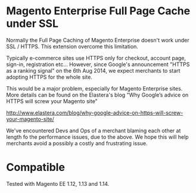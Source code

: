 Magento Enterprise Full Page Cache under SSL
============================================
Normally the Full Page Caching of Magento Enterprise doesn't work under SSL / HTTPS.
This extension overcome this limitation.

Typically e-commerce sites use HTTPS only for checkout, account page, sign-in, registration etc...
However, since Google's announcement "HTTPS as a ranking signal" on the 6th Aug 2014, we expect merchants
to start adopting HTTPS for the whole site.

This would be a major problem, especially for Magento Enterprise sites.
More details can be found on the Elastera's blog "Why Google’s advice on HTTPS will screw your Magento site"

http://www.elastera.com/blog/why-google-advice-on-https-will-screw-your-magento-site/

We've encountered Devs and Ops of a merchant blaming each other at length fo the performance issues, due to the above.
We hope this will help merchants avoid a possibly a costly and frustrating issue.

Compatible
======================
Tested with Magento EE 1.12, 1.13 and 1.14.
